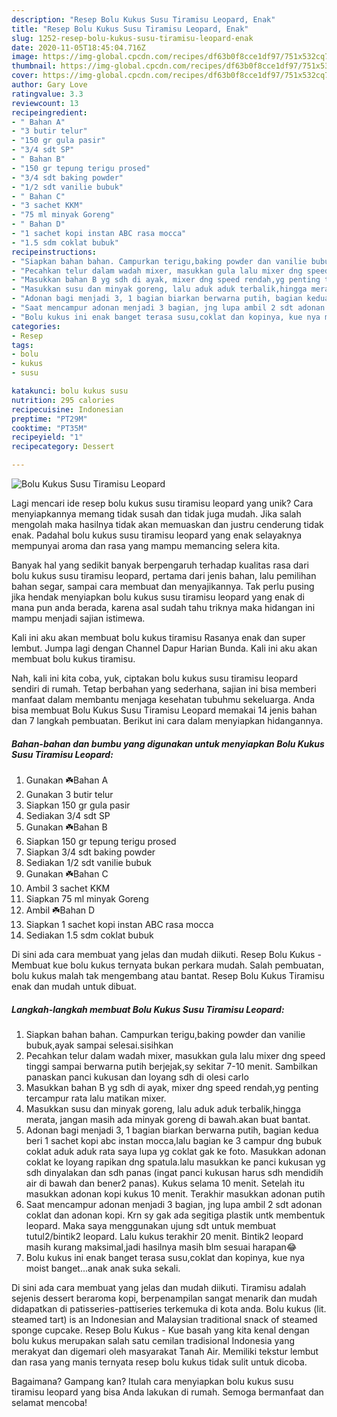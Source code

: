 ```yaml
---
description: "Resep Bolu Kukus Susu Tiramisu Leopard, Enak"
title: "Resep Bolu Kukus Susu Tiramisu Leopard, Enak"
slug: 1252-resep-bolu-kukus-susu-tiramisu-leopard-enak
date: 2020-11-05T18:45:04.716Z
image: https://img-global.cpcdn.com/recipes/df63b0f8cce1df97/751x532cq70/bolu-kukus-susu-tiramisu-leopard-foto-resep-utama.jpg
thumbnail: https://img-global.cpcdn.com/recipes/df63b0f8cce1df97/751x532cq70/bolu-kukus-susu-tiramisu-leopard-foto-resep-utama.jpg
cover: https://img-global.cpcdn.com/recipes/df63b0f8cce1df97/751x532cq70/bolu-kukus-susu-tiramisu-leopard-foto-resep-utama.jpg
author: Gary Love
ratingvalue: 3.3
reviewcount: 13
recipeingredient:
- " Bahan A"
- "3 butir telur"
- "150 gr gula pasir"
- "3/4 sdt SP"
- " Bahan B"
- "150 gr tepung terigu prosed"
- "3/4 sdt baking powder"
- "1/2 sdt vanilie bubuk"
- " Bahan C"
- "3 sachet KKM"
- "75 ml minyak Goreng"
- " Bahan D"
- "1 sachet kopi instan ABC rasa mocca"
- "1.5 sdm coklat bubuk"
recipeinstructions:
- "Siapkan bahan bahan. Campurkan terigu,baking powder dan vanilie bubuk,ayak sampai selesai.sisihkan"
- "Pecahkan telur dalam wadah mixer, masukkan gula lalu mixer dng speed tinggi sampai berwarna putih berjejak,sy sekitar 7-10 menit. Sambilkan panaskan panci kukusan dan loyang sdh di olesi carlo"
- "Masukkan bahan B yg sdh di ayak, mixer dng speed rendah,yg penting tercampur rata lalu matikan mixer."
- "Masukkan susu dan minyak goreng, lalu aduk aduk terbalik,hingga merata, jangan masih ada minyak goreng di bawah.akan buat bantat."
- "Adonan bagi menjadi 3, 1 bagian biarkan berwarna putih, bagian kedua beri 1 sachet kopi abc instan mocca,lalu bagian ke 3 campur dng bubuk coklat aduk aduk rata saya lupa yg coklat gak ke foto. Masukkan adonan coklat ke loyang rapikan dng spatula.lalu masukkan ke panci kukusan yg sdh dinyalakan dan sdh panas (ingat panci kukusan harus sdh mendidih air di bawah dan bener2 panas). Kukus selama 10 menit. Setelah itu masukkan adonan kopi kukus 10 menit. Terakhir masukkan adonan putih"
- "Saat mencampur adonan menjadi 3 bagian, jng lupa ambil 2 sdt adonan coklat dan adonan kopi. Krn sy gak ada segitiga plastik untk membentuk leopard. Maka saya menggunakan ujung sdt untuk membuat tutul2/bintik2 leopard. Lalu kukus terakhir 20 menit. Bintik2 leopard masih kurang maksimal,jadi hasilnya masih blm sesuai harapan😂"
- "Bolu kukus ini enak banget terasa susu,coklat dan kopinya, kue nya moist banget...anak anak suka sekali."
categories:
- Resep
tags:
- bolu
- kukus
- susu

katakunci: bolu kukus susu 
nutrition: 295 calories
recipecuisine: Indonesian
preptime: "PT29M"
cooktime: "PT35M"
recipeyield: "1"
recipecategory: Dessert

---
```



![Bolu Kukus Susu Tiramisu Leopard](https://img-global.cpcdn.com/recipes/df63b0f8cce1df97/751x532cq70/bolu-kukus-susu-tiramisu-leopard-foto-resep-utama.jpg)

Lagi mencari ide resep bolu kukus susu tiramisu leopard yang unik? Cara menyiapkannya memang tidak susah dan tidak juga mudah. Jika salah mengolah maka hasilnya tidak akan memuaskan dan justru cenderung tidak enak. Padahal bolu kukus susu tiramisu leopard yang enak selayaknya mempunyai aroma dan rasa yang mampu memancing selera kita.

Banyak hal yang sedikit banyak berpengaruh terhadap kualitas rasa dari bolu kukus susu tiramisu leopard, pertama dari jenis bahan, lalu pemilihan bahan segar, sampai cara membuat dan menyajikannya. Tak perlu pusing jika hendak menyiapkan bolu kukus susu tiramisu leopard yang enak di mana pun anda berada, karena asal sudah tahu triknya maka hidangan ini mampu menjadi sajian istimewa.

Kali ini aku akan membuat bolu kukus tiramisu Rasanya enak dan super lembut. Jumpa lagi dengan Channel Dapur Harian Bunda. Kali ini aku akan membuat bolu kukus tiramisu.


Nah, kali ini kita coba, yuk, ciptakan bolu kukus susu tiramisu leopard sendiri di rumah. Tetap berbahan yang sederhana, sajian ini bisa memberi manfaat dalam membantu menjaga kesehatan tubuhmu sekeluarga. Anda bisa membuat Bolu Kukus Susu Tiramisu Leopard memakai 14 jenis bahan dan 7 langkah pembuatan. Berikut ini cara dalam menyiapkan hidangannya.

<!--inarticleads1-->

##### Bahan-bahan dan bumbu yang digunakan untuk menyiapkan Bolu Kukus Susu Tiramisu Leopard:

1. Gunakan  ☘️Bahan A
1. Gunakan 3 butir telur
1. Siapkan 150 gr gula pasir
1. Sediakan 3/4 sdt SP
1. Gunakan  ☘️Bahan B
1. Siapkan 150 gr tepung terigu prosed
1. Siapkan 3/4 sdt baking powder
1. Sediakan 1/2 sdt vanilie bubuk
1. Gunakan  ☘️Bahan C
1. Ambil 3 sachet KKM
1. Siapkan 75 ml minyak Goreng
1. Ambil  ☘️Bahan D
1. Siapkan 1 sachet kopi instan ABC rasa mocca
1. Sediakan 1.5 sdm coklat bubuk


Di sini ada cara membuat yang jelas dan mudah diikuti. Resep Bolu Kukus - Membuat kue bolu kukus ternyata bukan perkara mudah. Salah pembuatan, bolu kukus malah tak mengembang atau bantat. Resep Bolu Kukus Tiramisu enak dan mudah untuk dibuat. 

<!--inarticleads2-->

##### Langkah-langkah membuat Bolu Kukus Susu Tiramisu Leopard:

1. Siapkan bahan bahan. Campurkan terigu,baking powder dan vanilie bubuk,ayak sampai selesai.sisihkan
1. Pecahkan telur dalam wadah mixer, masukkan gula lalu mixer dng speed tinggi sampai berwarna putih berjejak,sy sekitar 7-10 menit. Sambilkan panaskan panci kukusan dan loyang sdh di olesi carlo
1. Masukkan bahan B yg sdh di ayak, mixer dng speed rendah,yg penting tercampur rata lalu matikan mixer.
1. Masukkan susu dan minyak goreng, lalu aduk aduk terbalik,hingga merata, jangan masih ada minyak goreng di bawah.akan buat bantat.
1. Adonan bagi menjadi 3, 1 bagian biarkan berwarna putih, bagian kedua beri 1 sachet kopi abc instan mocca,lalu bagian ke 3 campur dng bubuk coklat aduk aduk rata saya lupa yg coklat gak ke foto. Masukkan adonan coklat ke loyang rapikan dng spatula.lalu masukkan ke panci kukusan yg sdh dinyalakan dan sdh panas (ingat panci kukusan harus sdh mendidih air di bawah dan bener2 panas). Kukus selama 10 menit. Setelah itu masukkan adonan kopi kukus 10 menit. Terakhir masukkan adonan putih
1. Saat mencampur adonan menjadi 3 bagian, jng lupa ambil 2 sdt adonan coklat dan adonan kopi. Krn sy gak ada segitiga plastik untk membentuk leopard. Maka saya menggunakan ujung sdt untuk membuat tutul2/bintik2 leopard. Lalu kukus terakhir 20 menit. Bintik2 leopard masih kurang maksimal,jadi hasilnya masih blm sesuai harapan😂
1. Bolu kukus ini enak banget terasa susu,coklat dan kopinya, kue nya moist banget...anak anak suka sekali.


Di sini ada cara membuat yang jelas dan mudah diikuti. Tiramisu adalah sejenis dessert beraroma kopi, berpenampilan sangat menarik dan mudah didapatkan di patisseries-pattiseries terkemuka di kota anda. Bolu kukus (lit. steamed tart) is an Indonesian and Malaysian traditional snack of steamed sponge cupcake. Resep Bolu Kukus - Kue basah yang kita kenal dengan bolu kukus merupakan salah satu cemilan tradisional Indonesia yang merakyat dan digemari oleh masyarakat Tanah Air. Memiliki tekstur lembut dan rasa yang manis ternyata resep bolu kukus tidak sulit untuk dicoba. 

Bagaimana? Gampang kan? Itulah cara menyiapkan bolu kukus susu tiramisu leopard yang bisa Anda lakukan di rumah. Semoga bermanfaat dan selamat mencoba!
